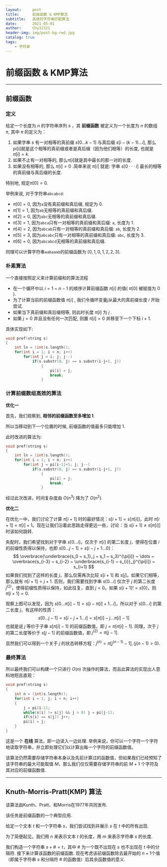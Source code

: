 ```yaml
---
layout:     post
title:      前缀函数 & KMP算法
subtitle:   高效的字符串匹配算法
date:       2021-05-01
author:     Chy12321
header-img: img/post-bg-rwd.jpg
catalog: true
tags:
    - 字符串
---
```


# 前缀函数 & KMP算法

---

## 前缀函数

### 定义

给定一个长度为 $n$ 的字符串序列 $s$ ，其 **前缀函数** 被定义为一个长度为 $n$ 的数组 $\pi$, 其中 $\pi$ 的定义为：

1. 如果字串 $s$ 有一对相等的真前缀 $s[0 \dots k-1]$ 与真后缀 $s[i-(k-1) \dots i]$, 那么pi[i]就是这个相等的真前缀或者是真后缀（因为他们相等）的长度, 也就是$\pi[i] = k$.  
2. 如果不止有一对相等的, 那么$\pi[i]$就是其中最长的那一对的长度.
3. 如果没有相等的, 那么 $\pi[i] = 0$ .简单来说 $\pi[i]$ 就是: 字串 $s[0···i]$ 最长的相等的真前缀与真后缀的长度.

特别地, 规定$\pi[0] = 0$.

举例来说, 对于字符串`abcabcd`:

* $\pi[0] = 0$, 因为`a`没有真前缀和真后缀, 规定为 $0$.
* $\pi[1] = 1$, 因为`ab`无相等的真前缀和真后缀.
* $\pi[2] = 0$, 因为`abc`无相等的真前缀和真后缀.
* $\pi[3] = 1$, 因为`abca`只有一对相等的真前缀和真后缀: `a`, 长度为 $1$.
* $\pi[4] = 2$, 因为`abcab`只有一对相等的真前缀和真后缀: `ab`, 长度为 $2$.
* $\pi[5] = 3$, 因为`abcabc`只有一对相等的真前缀和真后缀: `abc`, 长度为 $3$.
* $\pi[6] = 0$, 因为`abcabcd`无相等的真前缀和真后缀.

同理可以计算字符串`aabaaab`的前缀函数为 $[0, 1, 0, 1, 2, 2, 3]$.

### 朴素算法

一个直接按照定义来计算前缀和的算法流程

* 在一个循环中以 $i=1$ ~ $n-1$ 的顺序计算前缀函数 $\pi[i]$ 的值( $\pi[0]$ 被赋值为 $0$ ).
* 为了计算当前的前缀函数值 $\pi[i]$ , 我们令循环变量$j$从最大的真前缀长度 $i$ 开始尝试.
*  如果当下真前缀和真后缀相等, 则此时长度 $\pi[i]$ 为 $j$ .
*  如果 $j = 0$ 并且没有任何一次匹配, 则置 $\pi[i]=0$ 并移至下一个下标 $i+1$.

具体实现如下:

```cpp
void pref(string s)
{
    int ln = (int)s.length();
    for(int i = 1; i < n; i++)
        for(int j = i; j; j--)
            if(s.substr(0, j) == s.substr(i-j+1, j))
                {
                    pi[i] = j;
                    break;
                }
```



### 计算前缀数组高效的算法

**优化一**

首先，我们观察到, **相邻的前缀函数至多增加 $1$**.

所以当移动到下一个位置的时候, 前缀函数的值最多只能增加 $1$.

此时改进的算法为:

```cpp
void pref(string s)
{
    int ln = (int)s.length();
    for(int i = 1; i < n; i++)
        for(int j = pi[i-1]+1; j; j--)
            if(s.substr(0, j) == s.substr(i-j+1, j))
                {
                    pi[i] = j;
                    break;
                }
```

经过此次改进，时间复杂度由 $O(n^3)$ 降为了 $O(n^2)$.

**优化二**

在优化一中，我们讨论了计算 $\pi[i+1]$ 时的最好情况：$s[i+1] = s[\pi[i]]$，此时 $\pi[i+1] = \pi[i] + 1$。现在让我们沿着此思路走得更远一些，讨论：当 $s[i+1] \neq s[\pi[i]]$ 时该如何跳转. 

失配时，我们希望找到对于字串 $s[0 \dots i]$，仅次于 $\pi[i]$ 的第二长度 $j$，使得在位置 $i$ 的前缀性质得以保持，也即 $s[0 \dots j-1] = s[i-j+1 \dots 0]$：
$$
\overbrace{\underbrace{s_0 ~ s_1}_j ~ s_1 ~ s_3}^{\pi[i]} ~ \dots ~ \overbrace{s_{i-3} ~ s_{i-2} ~ \underbrace{s_{i-1} ~ s_{i}}_j}^{\pi[i]} ~ s_{i+1}
$$
如果我们找到了这样的长度 $j$，那么仅需再次比较 $s[i+1]$ 和 $s[j]$。如果它们相等，那么就有 $\pi[i+1] = j+1$. 否则，我们需要找到字串 $s[0 \dots i]$ 仅次于 $j$ 的第二长度 $j^{(2)}$，使得前缀性质得以保持，如此往复，直到 $j = 0$。如果 $s[i+1] != s[0]$，则 $\pi[i+1] = 0$. 

观察上图可以发现，因为 $s[0 \dots \pi[i]-1] = s[i-\pi[i]+1 \dots i]$，所以对于 $s[0 \dots i]$ 的第二长度 $j$，有这样的性质：
$$
s[0 \dots j-1] = s[i-j+1 \dots i] = s[\pi[i]-j \dots \pi[i]-1]
$$
也就是说 $j$ 等价于子串 $s[\pi[i]-1]$ 的前缀函数值，即 $j = \pi[\pi[i]-1]$. 同理，次于 $j$ 的第二长度等价于 $s[j-1]$ 的前缀函数值，即 $j^{(2)} = \pi[j-1]$. 

显然我们可以得到一个关于 $j$ 的状态转移方程：$j^{(n)} = \pi[j^{(n-1)}-1],(j{(n-1)} > 0)$. 

### 最终算法

所以最终我们可以构建一个只进行 $O(n)$ 次操作的算法，而且此算法的实现出人意料地短且直观：

```cpp
void pref(string s)
{
    int n = (int)s.length();
    for(int i = 1, j; i < n; i++)
    {
        j = pi[i-1];
        while(s[i] != s[j] && j > 0) j = pi[j-1];
        if(s[i] == s[j]) j++;
        pi[i] = j;
    }
}
```

这是一个 **在线** 算法，即一边读入一边处理. 
举例来说，你可以一个字符一个字符地读取字符串，并立即处理它们以计算出每一个字符的前缀函数值。

该算法仍然需要存储字符串本身以及先前计算过的函数值，但如果我们已经预知了该字符串的最大可能取值 $M$，那么我们仅仅需要存储字符串的前 $M+1$ 个字符及其对应的前缀函数值. 

---

## Knuth-Morris-Pratt(KMP) 算法

该算法由Kunth、Pratt、和Morris在1977年共同发布. 

该任务是前缀函数的一个典型应用. 

给定一个文本 $t$ 和一个字符串 $s$，我们尝试找到并展示 $s$ 在 $t$ 中的所有出现. 

为了简便起见，我们用 $n$ 来表示文本 $t$ 的长度，用 $m$ 来表示字符串 $s$ 的长度. 

我们构造一个字符串 $s + \# = t$，其中 $\#$ 为一个既不出现在 $s$ 也不出现在 $t$ 中的分隔符.
接下来计算该函数的前缀函数. 现在考虑该前缀函数除去最开始的 $n + 1$个值（即属于字符串 $s$ 和分隔符 $\#$ 的函数值）后其余函数值的意义. 